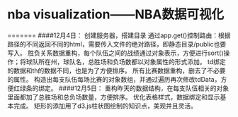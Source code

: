 # nba visualization——NBA数据可视化
=======
####12月4日：
    创建服务器，搭建目录
    通过app.get()控制路由：根据路径的不同返回不同的html，需要传入文件的绝对路径，即静态目录/public也要写入。
    胜负关系数据重构，每个队伍之间的战绩通过对象表示，方便进行sort()操作；将球队所在州，球队名，总胜场和负场数都以对象属性的形式添加。
    td绑定的数据和th的数据不同，也是为了方便排序。
    所有比赛数据重构，删去了不必要的属性。
    构造出每支队伍每场比赛的对象数组，并通过遍历再次修改tdData，方便红绿条的绑定。
####12月5日：
    重构昨天的数据结构，在每支队伍相关的对象里面都加了总胜场和总负场数量，方便排序。
    优化表格样式，数据绑定和显示基本完成。
    矩形的添加用了d3.js柱状图绘制的知识点，美观并且灵活。